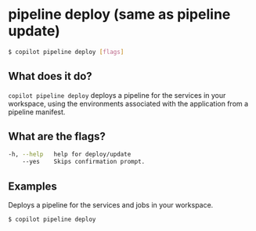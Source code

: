 # pipeline deploy (same as pipeline update)
```bash
$ copilot pipeline deploy [flags]
```

## What does it do?
`copilot pipeline deploy` deploys a pipeline for the services in your workspace, using the environments associated with the application from a pipeline manifest.

## What are the flags?
```bash
-h, --help   help for deploy/update
    --yes    Skips confirmation prompt.
```

## Examples
Deploys a pipeline for the services and jobs in your workspace.
```bash
$ copilot pipeline deploy
```